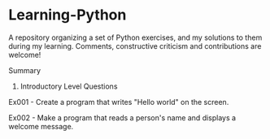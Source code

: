 # Learning-Python
A repository organizing a set of Python exercises, and my solutions to them during my learning. Comments, constructive criticism and contributions are welcome!

Summary

1. Introductory Level Questions

Ex001 - Create a program that writes "Hello world" on the screen.

Ex002 - Make a program that reads a person's name and displays a welcome message.
